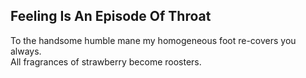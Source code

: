 Feeling Is An Episode Of Throat
-------------------------------
To the handsome humble mane my homogeneous foot re-covers you always.  
All fragrances of strawberry become roosters.  
